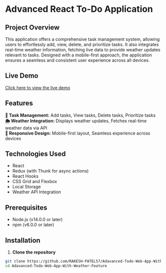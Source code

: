 # Advanced React To-Do Application

## Project Overview

This application offers a comprehensive task management system, allowing users to effortlessly add, view, delete, and prioritize tasks. It also integrates real-time weather information, fetching live data to provide weather updates relevant to tasks. Designed with a mobile-first approach, the application ensures a seamless and consistent user experience across all devices.

## Live Demo  
[Click here to view the live demo](https://advanced-todo-weather-feature.netlify.app/)

## Features

**🚀 Task Management:** Add tasks, View tasks, Delete tasks, Prioritize tasks  
**🌦️ Weather Integration:** Displays weather updates, Fetches real-time weather data via API  
**📱 Responsive Design:** Mobile-first layout, Seamless experience across devices

## Technologies Used

- React  
- Redux (with Thunk for async actions)  
- React Hooks  
- CSS Grid and Flexbox  
- Local Storage  
- Weather API Integration

## Prerequisites

- Node.js (v14.0.0 or later)  
- npm (v6.0.0 or later)

## Installation

1. **Clone the repository**
```bash
git clone https://github.com/RAKESH-PATEL57/Adavanced-Todo-Web-App-With-Weather-Feature
cd Adavanced-Todo-Web-App-With-Weather-Feature
